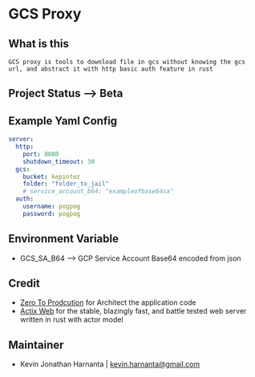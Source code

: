 # GCS Proxy


## What is this
```
GCS proxy is tools to download file in gcs without knowing the gcs url, and abstract it with http basic auth feature in rust
```

## Project Status --> Beta

## Example Yaml Config
```yaml
server:
  http:
    port: 8080
    shutdown_timeout: 30
  gcs:
    bucket: kepintez
    folder: "folder_to_jail"
    # service_account_b64: "exampleofbase64sa"
  auth: 
    username: pogpog
    password: pogpog
```

## Environment Variable
- GCS_SA_B64 --> GCP Service Account Base64 encoded from json

## Credit
- [Zero To Prodcution](https://www.zero2prod.com/) for Architect the application code
- [Actix Web](https://actix.rs/) for the stable, blazingly fast, and battle tested web server written in rust with actor model

## Maintainer

- Kevin Jonathan Harnanta | <kevin.harnanta@gmail.com>